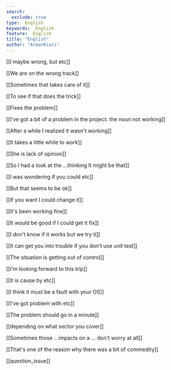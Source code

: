 ```yaml
---
search:
  exclude: true
type:  English
keywords:  English
feature:  English
title: "English"
author: "ArmanRiazi"
---
```


[[I maybe wrong, but etc]]

 [[We are on the wrong track]]

 [[Sometimes that takes care of it]]

 [[To see if that does the trick]]

 [[Fixes the problem]]

 [[I've got a bit of a problem in the project. the noun not working]]

 [[After a while I realized it wasn't working]]

 [[It takes a little while to work]]

 [[She is lack of opinion]]

 [[So I had a look at the ...thinking It might be that]]

[[I was wondering if you could etc]]

 [[But that seems to be ok]]

 [[If you want I could change it]]

[[It's been working fine]]

 [[It would be good if I could get it fix]]

 [[I don't know if it works but we try it]]

 [[It can get you into trouble if you don't use unit test]]

[[The situation is getting out of control]]

[[I'm looking forward to this trip]]

[[It is cause by etc]]

[[I think it must be a fault with your OS]]

[[I've got problem with etc]]

[[The problem should go in a minute]]

 [[depending on what sector you cover]]

[[Sometimes those .. impacts on a ... don't worry at all]]

[[That's one of the reason why there was a bit of commedity]]

[[question_issue]]